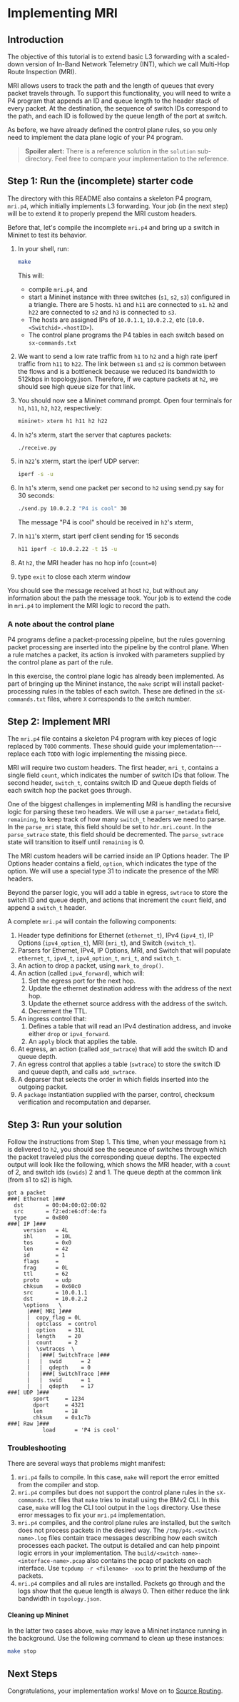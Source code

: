 # Implementing MRI

## Introduction

The objective of this tutorial is to extend basic L3 forwarding with a
scaled-down version of In-Band Network Telemetry (INT), which we call
Multi-Hop Route Inspection (MRI).

MRI allows users to track the path and the length of queues that every
packet travels through.  To support this functionality, you will need
to write a P4 program that appends an ID and queue length to the
header stack of every packet.  At the destination, the sequence of
switch IDs correspond to the path, and each ID is followed by the
queue length of the port at switch.

As before, we have already defined the control plane rules, so you
only need to implement the data plane logic of your P4 program.

> **Spoiler alert:** There is a reference solution in the `solution`
> sub-directory. Feel free to compare your implementation to the reference.

## Step 1: Run the (incomplete) starter code

The directory with this README also contains a skeleton P4 program,
`mri.p4`, which initially implements L3 forwarding. Your job (in the
next step) will be to extend it to properly prepend the MRI custom
headers.

Before that, let's compile the incomplete `mri.p4` and bring up a
switch in Mininet to test its behavior.

1. In your shell, run:
   ```bash
   make
   ```
   This will:
   * compile `mri.p4`, and
   * start a Mininet instance with three switches (`s1`, `s2`, `s3`) configured
     in a triangle. There are 5 hosts. `h1` and `h11` are connected to `s1`.
     `h2` and `h22` are connected to `s2` and `h3` is connected to `s3`.     
   * The hosts are assigned IPs of `10.0.1.1`, `10.0.2.2`, etc
     (`10.0.<Switchid>.<hostID>`).
   * The control plane programs the P4 tables in each switch based on
     `sx-commands.txt`

2. We want to send a low rate traffic from `h1` to `h2` and a high
   rate iperf traffic from `h11` to `h22`.  The link between `s1` and
   `s2` is common between the flows and is a bottleneck because we
   reduced its bandwidth to 512kbps in topology.json.  Therefore, if we
   capture packets at `h2`, we should see high queue size for that
   link.

3. You should now see a Mininet command prompt. Open four terminals
   for `h1`, `h11`, `h2`, `h22`, respectively:
   ```bash
   mininet> xterm h1 h11 h2 h22
   ```
3. In `h2`'s xterm, start the server that captures packets:
   ```bash
   ./receive.py
   ```
4. in `h22`'s xterm, start the iperf UDP server:
   ```bash
   iperf -s -u
   ```

5. In `h1`'s xterm, send one packet per second to `h2` using send.py
   say for 30 seconds:
   ```bash
   ./send.py 10.0.2.2 "P4 is cool" 30
   ```
   The message "P4 is cool" should be received in `h2`'s xterm,
6. In `h11`'s xterm, start iperf client sending for 15 seconds
   ```bash
   h11 iperf -c 10.0.2.22 -t 15 -u
   ```
7. At `h2`, the MRI header has no hop info (`count=0`)
8. type `exit` to close each xterm window

You should see the message received at host `h2`, but without any
information about the path the message took.  Your job is to extend
the code in `mri.p4` to implement the MRI logic to record the path.

### A note about the control plane

P4 programs define a packet-processing pipeline, but the rules
governing packet processing are inserted into the pipeline by the
control plane.  When a rule matches a packet, its action is invoked
with parameters supplied by the control plane as part of the rule.

In this exercise, the control plane logic has already been
implemented.  As part of bringing up the Mininet instance, the
`make` script will install packet-processing rules in the tables of
each switch. These are defined in the `sX-commands.txt` files, where
`X` corresponds to the switch number.

## Step 2: Implement MRI

The `mri.p4` file contains a skeleton P4 program with key pieces of
logic replaced by `TODO` comments.  These should guide your
implementation---replace each `TODO` with logic implementing the
missing piece.

MRI will require two custom headers. The first header, `mri_t`,
contains a single field `count`, which indicates the number of switch
IDs that follow. The second header, `switch_t`, contains switch ID and
Queue depth fields of each switch hop the packet goes through.

One of the biggest challenges in implementing MRI is handling the
recursive logic for parsing these two headers. We will use a
`parser_metadata` field, `remaining`, to keep track of how many
`switch_t` headers we need to parse.  In the `parse_mri` state, this
field should be set to `hdr.mri.count`.  In the `parse_swtrace` state,
this field should be decremented. The `parse_swtrace` state will
transition to itself until `remaining` is 0.

The MRI custom headers will be carried inside an IP Options
header. The IP Options header contains a field, `option`, which
indicates the type of the option. We will use a special type 31 to
indicate the presence of the MRI headers.

Beyond the parser logic, you will add a table in egress, `swtrace` to
store the switch ID and queue depth, and actions that increment the
`count` field, and append a `switch_t` header.

A complete `mri.p4` will contain the following components:

1. Header type definitions for Ethernet (`ethernet_t`), IPv4 (`ipv4_t`),
   IP Options (`ipv4_option_t`), MRI (`mri_t`), and Switch (`switch_t`). 
2. Parsers for Ethernet, IPv4, IP Options, MRI, and Switch that will
populate `ethernet_t`, `ipv4_t`, `ipv4_option_t`, `mri_t`, and
`switch_t`.
3. An action to drop a packet, using `mark_to_drop()`.
4. An action (called `ipv4_forward`), which will:
	1. Set the egress port for the next hop.
	2. Update the ethernet destination address with the address of
	the next hop.	
	3. Update the ethernet source address with the address of the switch. 
	4. Decrement the TTL.
5. An ingress control that:
    1. Defines a table that will read an IPv4 destination address, and
       invoke either `drop` or `ipv4_forward`.
    2. An `apply` block that applies the table.
6. At egress, an action (called `add_swtrace`) that will add the
   switch ID and queue depth.
8. An egress control that applies a table (`swtrace`) to store the
   switch ID and queue depth, and calls `add_swtrace`.
9. A deparser that selects the order in which fields inserted into the outgoing
   packet.
10. A `package` instantiation supplied with the parser, control,
    checksum verification and recomputation and deparser.

## Step 3: Run your solution

Follow the instructions from Step 1.  This time, when your message
 from `h1` is delivered to `h2`, you should see the seqeunce of
 switches through which the packet traveled plus the corresponding
 queue depths.  The expected output will look like the following,
 which shows the MRI header, with a `count` of 2, and switch ids
 (`swids`) 2 and 1.  The queue depth at the common link (from s1 to
 s2) is high.

```
got a packet
###[ Ethernet ]###
  dst       = 00:04:00:02:00:02
  src       = f2:ed:e6:df:4e:fa
  type      = 0x800
###[ IP ]###
     version   = 4L
     ihl       = 10L
     tos       = 0x0
     len       = 42
     id        = 1
     flags     =
     frag      = 0L
     ttl       = 62
     proto     = udp
     chksum    = 0x60c0
     src       = 10.0.1.1
     dst       = 10.0.2.2
     \options   \
      |###[ MRI ]###
      |  copy_flag = 0L
      |  optclass  = control
      |  option    = 31L
      |  length    = 20
      |  count     = 2
      |  \swtraces  \
      |   |###[ SwitchTrace ]###
      |   |  swid      = 2
      |   |  qdepth    = 0
      |   |###[ SwitchTrace ]###
      |   |  swid      = 1
      |   |  qdepth    = 17
###[ UDP ]###
        sport     = 1234
        dport     = 4321
        len       = 18
        chksum    = 0x1c7b
###[ Raw ]###
           load      = 'P4 is cool'

```

### Troubleshooting

There are several ways that problems might manifest:

1. `mri.p4` fails to compile. In this case, `make` will report the
error emitted from the compiler and stop.
2. `mri.p4` compiles but does not support the control plane rules in
the `sX-commands.txt` files that `make` tries to install using the BMv2 CLI.
In this case, `make` will log the CLI tool output in the `logs` directory.
Use these error messages to fix your `mri.p4` implementation.
3. `mri.p4` compiles, and the control plane rules are installed, but
the switch does not process packets in the desired way. The
`/tmp/p4s.<switch-name>.log` files contain trace messages describing
how each switch processes each packet. The output is detailed and can
help pinpoint logic errors in your implementation.  The
`build/<switch-name>-<interface-name>.pcap` also contains the pcap of
packets on each interface. Use `tcpdump -r <filename> -xxx` to print
the hexdump of the packets.
4. `mri.p4` compiles and all rules are installed. Packets go through
and the logs show that the queue length is always 0.  Then either
reduce the link bandwidth in `topology.json`.

#### Cleaning up Mininet

In the latter two cases above, `make` may leave a Mininet instance
running in the background.  Use the following command to clean up
these instances:

```bash
make stop
```

## Next Steps

Congratulations, your implementation works! Move on to [Source
Routing](../source_routing).

